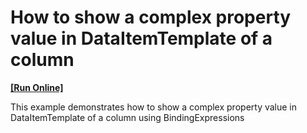 # How to show a complex property value in DataItemTemplate of a column
<!-- run online -->
**[[Run Online]](https://codecentral.devexpress.com/t274100/)**
<!-- run online end -->


This example demonstrates how to show a complex property value in DataItemTemplate of a column using BindingExpressions

<br/>


